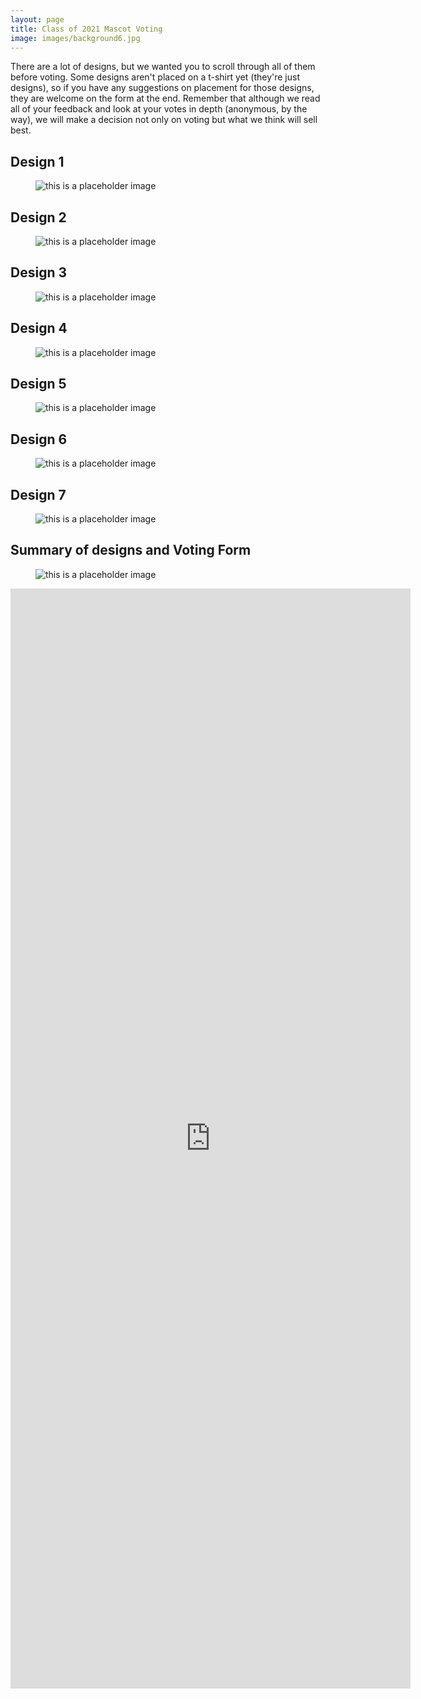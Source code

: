 ```yaml
---
layout: page
title: Class of 2021 Mascot Voting
image: images/background6.jpg
---
```

There are a lot of designs, but we wanted you to scroll through all of them before voting. Some designs aren't placed on a t-shirt yet (they're just designs), so if you have any suggestions on placement for those designs, they are welcome on the form at the end. Remember that although we read all of your feedback and look at your votes in depth (anonymous, by the way), we will make a decision not only on voting but what we think will sell best.

## Design 1
<figure>
  <img src="/images/T-shirt designs (1).png" alt="this is a placeholder image">
</figure>

## Design 2
<figure>
  <img src="/images/T-shirt designs (2).png" alt="this is a placeholder image">
</figure>

## Design 3
<figure>
  <img src="/images/T-shirt designs (3).png" alt="this is a placeholder image">
</figure>

## Design 4
<figure>
  <img src="/images/T-shirt designs (4).png" alt="this is a placeholder image">
</figure>

## Design 5
<figure>
  <img src="/images/T-shirt designs (5).png" alt="this is a placeholder image">
</figure>

## Design 6
<figure>
  <img src="/images/T-shirt designs (6).png" alt="this is a placeholder image">
</figure>

## Design 7
<figure>
  <img src="/images/T-shirt designs (7).png" alt="this is a placeholder image">
</figure>

## Summary of designs and Voting Form
<figure>
  <img src="/images/T-shirt designs (8).png" alt="this is a placeholder image">
</figure>

<iframe src="https://docs.google.com/forms/d/e/1FAIpQLScGLJRodArLCPB_XBpoJ8eGU8JbMu0uAY8ECpahgZtKdFGWiA/viewform?embedded=true" width="640" height="1760" frameborder="0" marginheight="0" marginwidth="0">Loading…</iframe>
